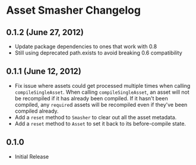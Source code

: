 # Asset Smasher Changelog

## 0.1.2 (June 27, 2012)

- Update package dependencies to ones that work with 0.8
- Still using deprecated path.exists to avoid breaking 0.6 compatibility

## 0.1.1 (June 12, 2012)

- Fix issue where assets could get processed multiple times when calling `compileSingleAsset`.  When calling `compileSingleAsset`, an asset will not be recompiled if it has already been compiled.  If it hasn't been compiled, any `require`d assets will be recompiled even if they've been compiled already.
- Add a `reset` method to `Smasher` to clear out all the asset metadata.
- Add a `reset` method to `Asset` to set it back to its before-compile state.

## 0.1.0

- Initial Release
